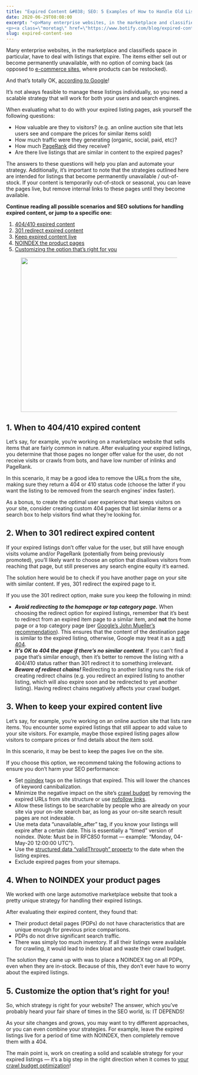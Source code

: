 ```yaml
---
title: "Expired Content &#038; SEO: 5 Examples of How to Handle Old Listings"
date: 2020-06-29T08:08:00
excerpt: "<p>Many enterprise websites, in the marketplace and classifieds space in particular, have to deal with listings that expire. The items either sell out or become permanently unavailable, with no option of coming back (as opposed to e-commerce sites, where products can be restocked). And that’s totally OK, according to Google! It’s not always feasible to&hellip; </p>
<p><a class=\"moretag\" href=\"https://www.botify.com/blog/expired-content-seo\">Read the full article</a></p>"
slug: expired-content-seo
---
```



<p>Many enterprise websites, in the marketplace and classifieds space in particular, have to deal with listings that expire. The items either sell out or become permanently unavailable, with no option of coming back (as opposed to <a href="https://www.botify.com/blog/ecommerce-seo-challenges">e-commerce sites</a>, where products can be restocked).</p>



<p>And that’s totally OK, <a href="https://www.youtube.com/watch?time_continue=265&amp;v=RbjdZJG8Sn8">according to Google</a>!</p>



<p>It’s not always feasible to manage these listings individually, so you need a scalable strategy that will work for both your users and search engines.</p>



<p>When evaluating what to do with your expired listing pages, ask yourself the following questions:&nbsp;</p>



<ul>
<li>How valuable are they to visitors? (e.g. an online auction site that lets users see and compare the prices for similar items sold)</li>



<li>How much traffic were they generating (organic, social, paid, etc)?</li>



<li>How much <a href="https://www.botify.com/learn/basics/pagerank" data-internallinksmanager029f6b8e52c="8" title="page rank" target="_blank" rel="noopener">PageRank</a> did they receive?</li>



<li>Are there live listings that are similar in content to the expired pages?</li>
</ul>



<p>The answers to these questions will help you plan and automate your strategy. Additionally, it’s important to note that the strategies outlined here are intended for listings that become permanently unavailable / out-of-stock. If your content is temporarily out-of-stock or seasonal, you can leave the pages live, but remove internal links to these pages until they become available.</p>



<p><strong>Continue reading all possible scenarios and SEO solutions for handling expired content, or jump to a specific one:</strong></p>



<ol>
<li><a href="#404">404/410 expired content</a></li>



<li><a href="#301">301 redirect expired content</a></li>



<li><a href="#live">Keep expired content live</a></li>



<li><a href="#NOINDEX">NOINDEX the product pages</a></li>



<li><a href="#custom">Customizing the option that’s right for you</a></li>
</ol>



<figure class="wp-block-image size-full"><img loading="lazy" decoding="async" width="834" height="419" src="https://www.botify.com/wp-content/uploads/2021/12/image-6.png" alt="" class="wp-image-4576" srcset="https://www.botify.com/wp-content/uploads/2021/12/image-6.png 834w, https://www.botify.com/wp-content/uploads/2021/12/image-6-300x151.png 300w, https://www.botify.com/wp-content/uploads/2021/12/image-6-768x386.png 768w, https://www.botify.com/wp-content/uploads/2021/12/image-6-600x301.png 600w" sizes="(max-width: 834px) 100vw, 834px" /></figure>



<h2 class="wp-block-heading" id="404">1. When to 404/410 expired content</h2>



<p>Let’s say, for example, you’re working on a marketplace website that sells items that are fairly common in nature. After evaluating your expired listings, you determine that those pages no longer offer value for the user, do not receive visits or crawls from bots, and have low number of inlinks and PageRank.&nbsp;</p>



<p>In this scenario, it may be a good idea to<strong> </strong>remove the URLs from the site, making sure they return a 404 or 410 status code (choose the latter if you want the listing to be removed from the search engines’ index faster).&nbsp;</p>



<p>As a bonus, to create the optimal user experience that keeps visitors on your site, consider creating custom 404 pages that list similar items or a search box to help visitors find what they’re looking for.&nbsp;</p>



<h2 class="wp-block-heading" id="301">2. When to 301 redirect expired content</h2>



<p>If your expired listings don’t offer value for the user, but still have enough visits volume and/or PageRank (potentially from being previously promoted), you’ll likely want to choose an option that disallows visitors from reaching that page, but still preserves any search engine equity it’s earned.&nbsp;</p>



<p>The solution here would be to check if you have another page on your site with similar content. If yes, 301 redirect the expired page to it.&nbsp;</p>



<p>If you use the 301 redirect option, make sure you keep the following in mind:</p>



<ul>
<li><strong><em>Avoid redirecting to the homepage or top category page.</em></strong><em> </em>When choosing the redirect option for expired listings, remember that it’s best to redirect from an expired item page to a similar item, and <strong>not</strong> the home page or a top category page (per <a href="https://www.youtube.com/watch?v=O03RcIWBk60#t=391">Google’s John Mueller’s recommendation</a>). This ensures that the content of the destination page is similar to the expired listing, otherwise, Google may treat it as a <a href="https://support.google.com/webmasters/answer/181708">soft 404</a>.&nbsp;</li>



<li><strong><em>It’s OK to 404 the page if there’s no similar content. </em></strong>If you can’t find a page that’s similar enough, then it’s better to remove the listing with a 404/410 status rather than 301 redirect it to something irrelevant.</li>



<li><strong><em>Beware of redirect chains! </em></strong>Redirecting to another listing runs the risk of creating redirect chains (e.g. you redirect an expired listing to another listing, which will also expire soon and be redirected to yet another listing). Having redirect chains negatively affects your crawl budget.</li>
</ul>



<h2 class="wp-block-heading" id="live">3. When to keep your expired content live&nbsp;</h2>



<p>Let’s say, for example, you’re working on an online auction site that lists rare items. You encounter some expired listings that still appear to add value to your site visitors. For example, maybe those expired listing pages allow visitors to compare prices or find details about the item sold.</p>



<p>In this scenario, it may be best to keep the pages live on the site.&nbsp;</p>



<p>If you choose this option, we recommend taking the following actions to ensure you don’t harm your SEO performance:&nbsp;</p>



<ul>
<li>Set <a href="https://www.botify.com/learn/basics/noindex" data-internallinksmanager029f6b8e52c="7" title="noindex" target="_blank" rel="noopener">noindex</a> tags on the listings that expired. This will lower the chances of keyword cannibalization.</li>



<li>Minimize the negative impact on the site&#8217;s <a href="https://www.botify.com/blog/crawl-budget-optimization">crawl budget</a> by removing the expired URLs from site structure or use <a href="https://www.botify.com/blog/nofollow-sponsored-ugc-links">nofollow links</a>.</li>



<li>Allow these listings to be searchable by people who are already on your site via your on-site search bar, as long as your on-site search result pages are not indexable.&nbsp;</li>



<li>Use meta data “unavailable_after” tag, if you know your listings will expire after a certain date. This is essentially a “timed&#8221; version of noindex. (Note: Must be in RFC850 format — example: “Monday, 04-May-20 12:00:00 UTC”).</li>



<li>Use the <a href="https://schema.org/validThrough">structured data “validThrough” property</a> to the date when the listing expires.</li>



<li>Exclude expired pages from your sitemaps.</li>
</ul>



<h2 class="wp-block-heading" id="NOINDEX">4. When to NOINDEX your product pages</h2>



<p>We worked with one large automotive marketplace website that took a pretty unique strategy for handling their expired listings.&nbsp;</p>



<p>After evaluating their expired content, they found that:</p>



<ul>
<li>Their product detail pages (PDPs) do not have characteristics that are unique enough for previous price comparisons.</li>



<li>PDPs do not drive significant search traffic.</li>



<li>There was simply too much inventory. If all their listings were available for crawling, it would lead to index bloat and waste their crawl budget.&nbsp;</li>
</ul>



<p>The solution they came up with was to place a NOINDEX tag on all PDPs, even when they are in-stock. Because of this, they don’t ever have to worry about the expired listings.</p>



<h2 class="wp-block-heading" id="custom">5. Customize the option that’s right for you!</h2>



<p>So, which strategy is right for your website? The answer, which you’ve probably heard your fair share of times in the SEO world, is: IT DEPENDS!</p>



<p>As your site changes and grows, you may want to try different approaches, or you can even combine your strategies. For example, leave the expired listings live for a period of time with NOINDEX, then completely remove them with a 404.&nbsp;</p>



<p>The main point is, work on creating a solid and scalable strategy for your expired listings — it’s a big step in the right direction when it comes to <a href="https://www.botify.com/blog/crawl-budget-optimization-for-classified-websites">your crawl budget optimization</a>!</p>



<p></p>
